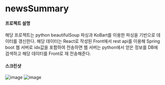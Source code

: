 # newsSummary

#### 프로젝트 설명
해당 프로젝트는 python beautifulSoup 파싱과 KoBart를 이용한 파싱을 기반으로 데이터를 갱신한다.
해당 데이터는 React로 작성된 Front에서 rest api를 이용해 Spring boot 웹 서버로 idx값을 포함하여 전송하면
웹 서버는 python에서 얻은 정보를 DB에 검색하고 해당 데이터를 Front로 재 전송해준다.

#### 스크린샷
  ![image](https://github.com/akdlcnd0994/newsSummary/assets/28687142/fd704707-5261-42c2-9991-45eb9246e8f8)
![image](https://github.com/akdlcnd0994/newsSummary/assets/28687142/ab696ef5-5ca3-4632-853e-cfcb2fa64658)
